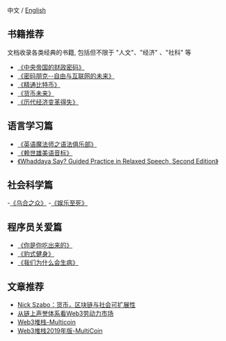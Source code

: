 中文 / [English](https://github.com/rebase-network/Dapp-Learning/blob/main/docs/books-en.md)

## 书籍推荐   
文档收录各类经典的书籍, 包括但不限于 "人文"、"经济" 、"社科" 等
 
- [《中央帝国的财政密码》](https://book.douban.com/subject/27007549/)
- [《密码朋克--自由与互联网的未来》](https://book.douban.com/subject/27054249/)   
- [《精通比特币》](https://github.com/inoutcode/bitcoin_book_2nd)
- [《货币未来》](https://book.douban.com/subject/35178904/)
- [《历代经济变革得失》](https://book.douban.com/subject/24851460/)

## 语言学习篇
- [《英语魔法师之语法俱乐部》](https://book.douban.com/subject/1014914/)
- [《赖世雄美语音标》](https://book.douban.com/subject/4201317/)
- [《Whaddaya Say? Guided Practice in Relaxed Speech, Second Edition》](https://book.douban.com/subject/2401342/)

## 社会科学篇
-[《乌合之众》](https://book.douban.com/subject/6966569/)
-[《娱乐至死》](https://book.douban.com/subject/1062193/)

## 程序员关爱篇
- [《你是你吃出来的》](https://book.douban.com/subject/27590675/)
- [《豹式健身》](https://book.douban.com/subject/27171491/)
- [《我们为什么会生病》](https://book.douban.com/subject/30164677/)

## 文章推荐
- [Nick Szabo：货币，区块链与社会可扩展性](https://www.btcstudy.org/2021/10/27/money-blockchains-and-social-scalability-echo-edition/)  
- [从链上声誉体系看Web3劳动力市场](https://www.chainnews.com/articles/558872655992.htm)
- [Web3堆栈-Multicoin](https://multicoin.capital/2018/07/10/the-web3-stack/)
- [Web3堆栈2019年版-MultiCoin](https://multicoin.capital/2019/12/13/the-web3-stack-2019-edition/)